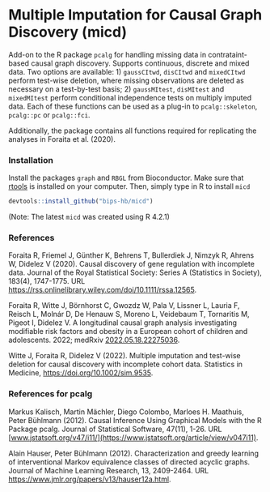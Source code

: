 # Multiple Imputation for Causal Graph Discovery (micd)

Add-on to the R package `pcalg` for handling missing data in contrataint-based causal graph discovery. Supports continuous, discrete and mixed data. Two options are available: 1) `gaussCItwd`, `disCItwd` and `mixedCItwd` perform test-wise deletion, where missing observations are deleted as necessary on a test-by-test basis; 2) `gaussMItest`, `disMItest` and `mixedMItest` perform conditional independence tests on multiply imputed data. Each of these functions can be used as a plug-in to  `pcalg::skeleton`, `pcalg::pc` or `pcalg::fci`.

Additionally, the package contains all functions required for replicating the analyses in Foraita et al. (2020).

### Installation 
Install the packages `graph` and `RBGL` from Bioconductor. 
Make sure that [rtools](https://cran.r-project.org/bin/windows/Rtools/) is installed on your computer. 
Then, simply type in R to install `micd`

```R
devtools::install_github("bips-hb/micd")
```
(Note: The latest `micd` was created using R 4.2.1)

### References

Foraita R, Friemel J, Günther K, Behrens T, Bullerdiek J, Nimzyk R, Ahrens W, Didelez V (2020). Causal discovery of gene regulation with incomplete data. Journal of the Royal Statistical Society: Series A (Statistics in Society), 183(4), 1747-1775. URL https://rss.onlinelibrary.wiley.com/doi/10.1111/rssa.12565.

Foraita R, Witte J, Börnhorst C, Gwozdz W, Pala V, Lissner L, Lauria F, Reisch L, Molnár D, De Henauw S, Moreno L, Veidebaum T, Tornaritis M, Pigeot I, Didelez V. A longitudinal causal graph analysis investigating modifiable risk factors and obesity in a European cohort of children and adolescents. 2022; medRxiv [2022.05.18.22275036](https://www.medrxiv.org/content/10.1101/2022.05.18.22275036v1).

Witte J, Foraita R, Didelez V (2022). Multiple imputation and test-wise deletion for causal discovery with incomplete cohort data. Statistics in Medicine, <https://doi.org/10.1002/sim.9535>.


### References for pcalg

Markus Kalisch, Martin Mächler, Diego Colombo, Marloes H. Maathuis, Peter Bühlmann (2012). Causal Inference Using Graphical Models with the R Package pcalg. Journal of Statistical Software, 47(11), 1-26. URL [www.jstatsoft.org/v47/i11/](https://www.jstatsoft.org/article/view/v047i11).

Alain Hauser, Peter Bühlmann (2012). Characterization and greedy learning of interventional Markov equivalence classes of directed acyclic graphs. Journal of Machine Learning Research, 13, 2409-2464. URL <https://www.jmlr.org/papers/v13/hauser12a.html>.

